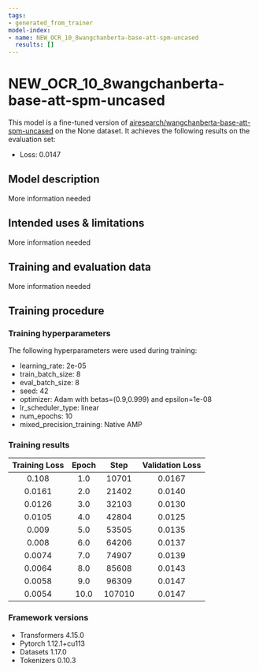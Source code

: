 ```yaml
---
tags:
- generated_from_trainer
model-index:
- name: NEW_OCR_10_8wangchanberta-base-att-spm-uncased
  results: []
---
```


<!-- This model card has been generated automatically according to the information the Trainer had access to. You
should probably proofread and complete it, then remove this comment. -->

# NEW_OCR_10_8wangchanberta-base-att-spm-uncased

This model is a fine-tuned version of [airesearch/wangchanberta-base-att-spm-uncased](https://huggingface.co/airesearch/wangchanberta-base-att-spm-uncased) on the None dataset.
It achieves the following results on the evaluation set:
- Loss: 0.0147

## Model description

More information needed

## Intended uses & limitations

More information needed

## Training and evaluation data

More information needed

## Training procedure

### Training hyperparameters

The following hyperparameters were used during training:
- learning_rate: 2e-05
- train_batch_size: 8
- eval_batch_size: 8
- seed: 42
- optimizer: Adam with betas=(0.9,0.999) and epsilon=1e-08
- lr_scheduler_type: linear
- num_epochs: 10
- mixed_precision_training: Native AMP

### Training results

| Training Loss | Epoch | Step   | Validation Loss |
|:-------------:|:-----:|:------:|:---------------:|
| 0.108         | 1.0   | 10701  | 0.0167          |
| 0.0161        | 2.0   | 21402  | 0.0140          |
| 0.0126        | 3.0   | 32103  | 0.0130          |
| 0.0105        | 4.0   | 42804  | 0.0125          |
| 0.009         | 5.0   | 53505  | 0.0135          |
| 0.008         | 6.0   | 64206  | 0.0137          |
| 0.0074        | 7.0   | 74907  | 0.0139          |
| 0.0064        | 8.0   | 85608  | 0.0143          |
| 0.0058        | 9.0   | 96309  | 0.0147          |
| 0.0054        | 10.0  | 107010 | 0.0147          |


### Framework versions

- Transformers 4.15.0
- Pytorch 1.12.1+cu113
- Datasets 1.17.0
- Tokenizers 0.10.3
